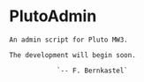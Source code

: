 # PlutoAdmin

`An admin script for Pluto MW3.`

`The development will begin soon.`

                `-- F. Bernkastel`
